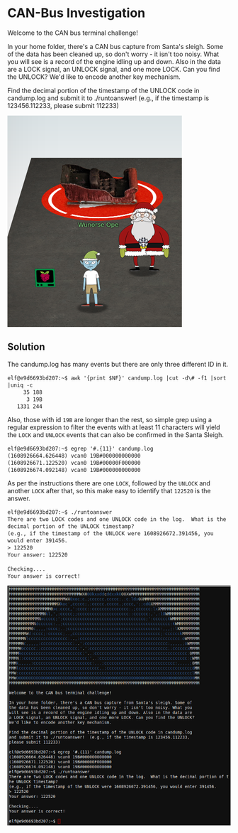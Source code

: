 # CAN-Bus Investigation
Welcome to the CAN bus terminal challenge!

In your home folder, there's a CAN bus capture from Santa's sleigh. Some of
the data has been cleaned up, so don't worry - it isn't too noisy. What you
will see is a record of the engine idling up and down. Also in the data are
a LOCK signal, an UNLOCK signal, and one more LOCK. Can you find the UNLOCK?
We'd like to encode another key mechanism.

Find the decimal portion of the timestamp of the UNLOCK code in candump.log
and submit it to ./runtoanswer!  (e.g., if the timestamp is 123456.112233,
please submit 112233)

![Access](A-CAN-Bus-Investigation-access.png)

## Solution
The candump.log has many events but there are only three different ID in it.
```
elf@e9d6693bd207:~$ awk '{print $NF}' candump.log |cut -d\# -f1 |sort |uniq -c 
     35 188
      3 19B
   1331 244
```
Also, those with id `19B` are longer than the rest, so simple grep using a regular expression to filter the events with at least 11 characters will yield the `LOCK` and `UNLOCK` events that can also be confirmed in the Santa Sleigh. 
```
elf@e9d6693bd207:~$ egrep '#.{11}' candump.log 
(1608926664.626448) vcan0 19B#000000000000
(1608926671.122520) vcan0 19B#00000F000000
(1608926674.092148) vcan0 19B#000000000000
```
As per the instructions there are one `LOCK`, followed by the `UNLOCK` and another `LOCK` after that, so this make easy to identify that `122520` is the answer.
```
elf@e9d6693bd207:~$ ./runtoanswer 
There are two LOCK codes and one UNLOCK code in the log.  What is the decimal portion of the UNLOCK timestamp?
(e.g., if the timestamp of the UNLOCK were 1608926672.391456, you would enter 391456.
> 122520
Your answer: 122520

Checking....
Your answer is correct!
```

![Solution](A-CAN-Bus-Investigation-solution.png)